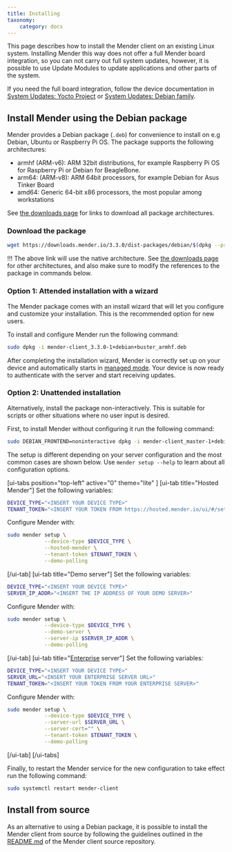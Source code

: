 ```yaml
---
title: Installing
taxonomy:
    category: docs
---
```


This page describes how to install the Mender client on an existing Linux
system. Installing Mender this way does not offer a full Mender board
integration, so you can not carry out full system updates, however, it is
possible to use Update Modules to update applications and other parts of the
system.

If you need the full board integration, follow the device documentation
in [System Updates: Yocto Project](../../05.System-updates-Yocto-Project/chapter.md)
or [System Updates: Debian family](../../04.System-updates-Debian-family/chapter.md).


## Install Mender using the Debian package

Mender provides a Debian package (`.deb`) for convenience to install on e.g
Debian, Ubuntu or Raspberry Pi OS. The package supports the following
architectures:

- armhf (ARM-v6): ARM 32bit distributions, for example Raspberry Pi OS for Raspberry Pi or Debian for BeagleBone.
- arm64: (ARM-v8): ARM 64bit processors, for example Debian for Asus Tinker Board
- amd64: Generic 64-bit x86 processors, the most popular among workstations

See [the downloads page](../../09.Downloads/docs.md) for links to download all
package architectures.


### Download the package

<!--AUTOVERSION: "downloads.mender.io/%/"/mender "mender-client_%-1"/mender -->
```bash
wget https://downloads.mender.io/3.3.0/dist-packages/debian/$(dpkg --print-architecture)/mender-client_3.3.0-1%2Bdebian%2Bbuster_armhf.deb
```

!!! The above link will use the native architecture. See [the downloads
page](../../09.Downloads/docs.md) for other architectures, and also make sure to modify the
references to the package in commands below.


### Option 1: Attended installation with a wizard

The Mender package comes with an install wizard that will let you configure and
customize your installation. This is the recommended option for new users.

To install and configure Mender run the following command:

<!--AUTOVERSION: "mender-client_%-1"/mender -->
```bash
sudo dpkg -i mender-client_3.3.0-1+debian+buster_armhf.deb
```

After completing the installation wizard, Mender is correctly set up on your
device and automatically starts in [managed
mode](../../02.Overview/01.Introduction/docs.md#client-modes-of-operation). Your
device is now ready to authenticate with the server and start receiving updates.


### Option 2: Unattended installation

Alternatively, install the package non-interactively. This is suitable for
scripts or other situations where no user input is desired.

First, to install Mender without configuring it run the following command:

<!--AUTOVERSION: "mender-client_%-1"/mender -->
```bash
sudo DEBIAN_FRONTEND=noninteractive dpkg -i mender-client_master-1+debian+buster_$(dpkg --print-architecture).deb
```

The setup is different depending on your server configuration and the most
common cases are shown below. Use `mender setup --help` to learn about all
configuration options.

<!--AUTOMATION: execute=DEVICE_TYPE=device-type -->
<!--AUTOMATION: execute=TENANT_TOKEN=secure-token -->
<!--AUTOMATION: execute=SERVER_IP_ADDR=1.2.3.4 -->
<!--AUTOMATION: execute=SERVER_URL=https://secure.server -->

[ui-tabs position="top-left" active="0" theme="lite" ]
[ui-tab title="Hosted Mender"]
Set the following variables:

<!--AUTOMATION: ignore -->
```bash
DEVICE_TYPE="<INSERT YOUR DEVICE TYPE>"
TENANT_TOKEN="<INSERT YOUR TOKEN FROM https://hosted.mender.io/ui/#/settings/my-organization>"
```

Configure Mender with:

```bash
sudo mender setup \
            --device-type $DEVICE_TYPE \
            --hosted-mender \
            --tenant-token $TENANT_TOKEN \
            --demo-polling
```
[/ui-tab]
[ui-tab title="Demo server"]
Set the following variables:

<!--AUTOMATION: ignore -->
```bash
DEVICE_TYPE="<INSERT YOUR DEVICE TYPE>"
SERVER_IP_ADDR="<INSERT THE IP ADDRESS OF YOUR DEMO SERVER>"
```

Configure Mender with:

```bash
sudo mender setup \
            --device-type $DEVICE_TYPE \
            --demo-server \
            --server-ip $SERVER_IP_ADDR \
            --demo-polling
```
[/ui-tab]
[ui-tab title="[Enterprise](https://mender.io/products/mender-enterprise?target=_blank) server"]
Set the following variables:

<!--AUTOMATION: ignore -->
<!--AUTOVERSION: "downloads.mender.io/%/"/mender "mender-client_%-1"/mender -->
```bash
DEVICE_TYPE="<INSERT YOUR DEVICE TYPE>"
SERVER_URL="<INSERT YOUR ENTERPRISE SERVER URL>"
TENANT_TOKEN="<INSERT YOUR TOKEN FROM YOUR ENTERPRISE SERVER>"
```

Configure Mender with:

```bash
sudo mender setup \
            --device-type $DEVICE_TYPE \
            --server-url $SERVER_URL \
            --server-cert="" \
            --tenant-token $TENANT_TOKEN \
            --demo-polling
```
[/ui-tab]
[/ui-tabs]

Finally, to restart the Mender service for the new configuration to take effect run the following command:

<!--AUTOMATION: ignore -->
```bash
sudo systemctl restart mender-client
```

## Install from source

<!--AUTOVERSION: "mender/tree/%#installing-from-source"/mender -->
As an alternative to using a Debian package, it is possible to install the
Mender client from source by following the guidelines outlined in the
[README.md](https://github.com/mendersoftware/mender/tree/3.3.0#installing-from-source?target=_blank)
of the Mender client source repository.



